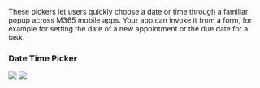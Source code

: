 These pickers let users quickly choose a date or time through a familiar popup across M365 mobile apps. Your app can invoke it from a form, for example for setting the date of a new appointment or the due date for a task.

<!-- prettier-ignore-start -->
<DisplayToggle onText="Dark" offText="Light" label="Theme Switcher">

### Date Time Picker

<img className="off" src="https://static2.sharepointonline.com/files/fabric/fabric-website/images/controls/ios/updated/img_date_timepicker_01_light.png?text=LightMode" />
<img className="on" src="https://static2.sharepointonline.com/files/fabric/fabric-website/images/controls/ios/updated/img_date_timepicker_01_dark.png?text=DarkMode" />

</DisplayToggle>
<!-- prettier-ignore-end -->
